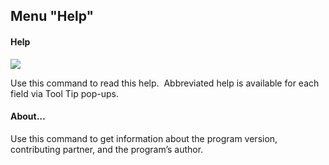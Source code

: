 ## Menu "Help"
#### **Help**
![](help.png)

Use this command to read this help.  Abbreviated help is available for each field via Tool Tip pop-ups.

#### **About…**

Use this command to get information about the program version, contributing partner, and the program’s author.